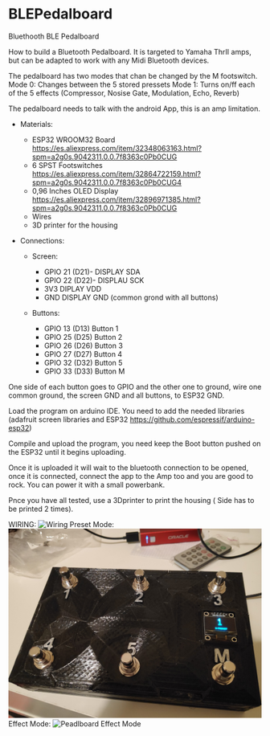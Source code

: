 # BLEPedalboard
Bluethooth BLE Pedalboard

How to build a Bluetooth Pedalboard. It is targeted to Yamaha ThrII amps, but can be adapted to work with any Midi Bluetooth devices.

The pedalboard has two modes that chan be changed by the M footswitch.
Mode 0: Changes between the 5 stored pressets
Mode 1: Turns on/ff each of the 5 effects (Compressor, Nosise Gate, Modulation, Echo, Reverb)

The pedalboard needs to talk with the android App, this is an amp limitation.

* Materials:
  * ESP32 WROOM32 Board https://es.aliexpress.com/item/32348063163.html?spm=a2g0s.9042311.0.0.7f8363c0Pb0CUG
  * 6 SPST Footswitches https://es.aliexpress.com/item/32864722159.html?spm=a2g0s.9042311.0.0.7f8363c0Pb0CUG4
  * 0,96 Inches OLED Display https://es.aliexpress.com/item/32896971385.html?spm=a2g0s.9042311.0.0.7f8363c0Pb0CUG
  * Wires
  * 3D printer for the housing

* Connections:
  * Screen:
    * GPIO 21 (D21)- DISPLAY SDA
    * GPIO 22 (D22)- DISPLAU SCK
    * 3V3 		       DIPLAY  VDD
    * GND			       DISPLAY GND (common grond with all buttons)

  * Buttons:
    * GPIO 13 (D13)		  Button 1
    * GPIO 25	(D25)	    Button 2
    * GPIO 26	(D26)	    Button 3
    * GPIO 27	(D27)	    Button 4
    * GPIO 32	(D32)	    Button 5
    * GPIO 33 (D33)     Button M

One side of each button goes to GPIO and the other one to ground, wire one common ground, the screen GND and all buttons, to ESP32 GND.

Load the program on arduino IDE. You need to add the needed libraries (adafruit screen libraries and ESP32 https://github.com/espressif/arduino-esp32)

Compile and upload the program, you need keep the Boot button pushed on the ESP32 until it begins uploading.

Once it is uploaded it will wait to the bluetooth connection to be opened, once it is connected, connect the app to the Amp too and you are good to rock. You can power it with a small powerbank.

Pnce you have all tested, use a 3Dprinter to print the housing ( Side has to be printed 2 times).

WIRING:
![Wiring](images/wiring.jpg)
Preset Mode:
![Pedalboard Presset Mode](images/image1.jpg)
Effect Mode:
![Peadlboard Effect Mode](images/image2.jpg)
